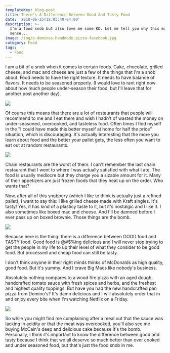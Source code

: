 ```yaml
---
templateKey: blog-post
title: There's A Difference Between Good And Tasty Food
date: '2018-06-25T18:03:40-04:00'
description: >-
  I'm a food snob but also love me some KD. Let me tell you why this makes
  sense...
image: /img/o-dominos-handmade-pizza-facebook.jpg
category: Food
tags:
  - Food
---
```

I am a bit of a snob when it comes to certain foods. Cake, chocolate, grilled cheese, and mac and cheese are just a few of the things that I'm a snob about. Food needs to have the right texture. It needs to have balance of flavors. It needs to be seasoned properly. (I would love to rant right now about how much people under-season their food, but I'll leave that for another post another day).

![](/img/every-chopped-episode-needs-more-salt.jpg)

Of course this means that there are a lot of restaurants that people will recommend to me and I eat there and wish I hadn't of wasted the money on under-seasoned, overcooked, and tasteless food. Often times I find myself in the "I could have made this better myself at home for half the price" situation, which is discouraging. It's actually interesting that the more you learn about food and the better your pallet gets, the less often you want to eat out at random restaurants. 

![](/img/compressed_ezgif.com-gif-maker__13_.gif)

Chain restaurants are the worst of them. I can't remember the last chain restaurant that I went to where I was actually satisfied with what I ate. The food is usually mediocre but they charge you a sizable amount for it. Many of their appetizers are just frozen foods that they heat up on the order. Who wants that?

Now, after all of this snobbery (which I like to think is actually just a refined pallet), I want to say this: I like grilled cheese made with Kraft singles. It's tasty! Yes, it has kind of a plasticy taste to it, but it's nostalgic and I like it. I also sometimes like boxed mac and cheese. And I'll be damned before I ever pass up on boxed brownie. Those things are the bomb. 

![](/img/kraft-singles-grilled-cheese-e1460638204338.jpg)

Because here is the thing: there is a difference between GOOD food and TASTY food. Good food is @#$%ing delicious and I will never stop trying to get the people in my life to up their level of what they consider to be good food. But processed and cheap food can still be tasty. 

I don't think anyone in their right minds thinks of McDonalds as high quality, good food. But it's yummy. And I crave Big Macs like nobody's business. 

Absolutely nothing compares to a wood fire pizza with an aged dough, handcrafted tomato sauce with fresh spices and herbs, and the freshest and highest quality toppings. But have you had the new handcrafted pan pizza from Domino's? It's damn delicious and I will absolutely order that in and enjoy every bite when I'm watching Netflix on a Friday. 

![](/img/calories-meme.jpg)

So while you might find me complaining after a meal out that the sauce was lacking in acidity or that the meat was overcooked, you'll also see me buying McCain's deep and delicious cake because it's the bomb. Personally, I think it's important to know the difference between good and tasty because I think that we all deserve so much better than over cooked and under seasoned food, but that's just the food snob in me.
